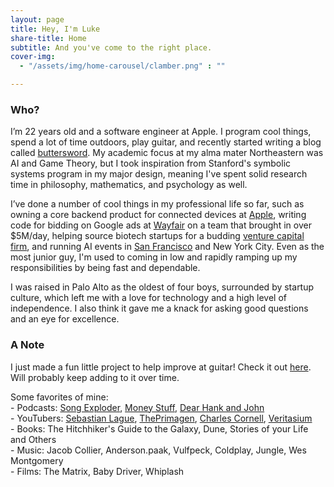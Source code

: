 ```yaml
---
layout: page
title: Hey, I'm Luke
share-title: Home
subtitle: And you've come to the right place.
cover-img:
  - "/assets/img/home-carousel/clamber.png" : ""

---
```

### Who?

I’m 22 years old and a software engineer at Apple. I program cool things, spend a lot of time outdoors, play guitar, and recently started writing a blog called <a href="https://buttersword.mataroa.blog" target=None>buttersword</a>. My academic focus at my alma mater Northeastern was AI and Game Theory, but I took inspiration from Stanford's symbolic systems program in my major design, meaning I've spent solid research time in philosophy, mathematics, and psychology as well. 

I’ve done a number of cool things in my professional life so far, such as owning a core backend product for connected devices at <u>Apple</u>, writing code for bidding on Google ads at <a href="/pages/wayfair">Wayfair</a> on a team that brought in over $5M/day, helping source biotech startups for a budding <a href="/pages/boom">venture capital firm</a>, and running AI events in <a href="/pages/ollms">San Francisco</a> and New York City. Even as the most junior guy, I'm used to coming in low and rapidly ramping up my responsibilities by being fast and dependable.

I was raised in Palo Alto as the oldest of four boys, surrounded by startup culture, which left me with a love for technology and a high level of independence. I also think it gave me a knack for asking good questions and an eye for excellence. 

### A Note

I just made a fun little project to help improve at guitar! Check it out <a href="/scales">here</a>. Will probably keep adding to it over time. 

<div class="favorite-list">
  <span>Some favorites of mine:</span><br>
  <span>- Podcasts: <a href="https://open.spotify.com/show/10lMwCjvzLCLwth2AW6cLG?si=a00b3722090a4486" target=_blank>Song Exploder</a>, <a href="https://open.spotify.com/show/11yAA5VXm0IJeZoKL4Fqah?si=2ac3b43752b84d2c" target=_blank>Money Stuff</a>, <a href="https://open.spotify.com/show/6e4HNBdPvjDOHKVf82oMEk?si=a61aa06721564d05" target=_blank>Dear Hank and John</a></span><br>
  <span>- YouTubers: <a href="https://www.youtube.com/c/SebastianLague" target=_blank>Sebastian Lague</a>, <a href="https://www.youtube.com/c/theprimeagen" target=_blank>ThePrimagen</a>, <a href="https://www.youtube.com/@CharlesCornellStudios" target=_blank>Charles Cornell</a>, <a href="https://www.youtube.com/@veritasium" target=_blank>Veritasium</a></span><br>
  <span>- Books: The Hitchhiker's Guide to the Galaxy, Dune, Stories of your Life and Others</span><br>
  <span>- Music: Jacob Collier, Anderson.paak, Vulfpeck, Coldplay, Jungle, Wes Montgomery</span><br>
  <span>- Films: The Matrix, Baby Driver, Whiplash</span>
</div>